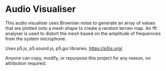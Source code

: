 # Audio Visualiser


This audio visualiser uses Brownian noise to generate an array of values that are plotted onto a mesh shape to create a random terrain map. An fft analyser is used to distort the mesh based on the amplitude of frequencies from the system microphone.

Uses p5.js, p5.sound.js, p5.gui libraries.
https://p5js.org/

Anyone can copy, modify, or repurpose this project for any reason, no attribution required.
